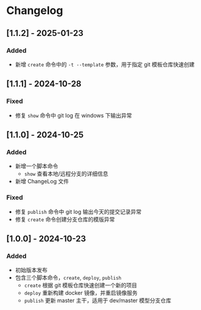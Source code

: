# Changelog

## [1.1.2] - 2025-01-23
### Added
- 新增 `create` 命令中的 `-t --template` 参数，用于指定 git 模板仓库快速创建

## [1.1.1] - 2024-10-28
### Fixed
- 修复 `show` 命令中 git log 在 windows 下输出异常

## [1.1.0] - 2024-10-25
### Added
- 新增一个脚本命令
  - `show` 查看本地/远程分支的详细信息
- 新增 ChangeLog 文件

### Fixed
- 修复 `publish` 命令中 git log 输出今天的提交记录异常
- 修复 `create` 命令创建分支仓库的模版异常

## [1.0.0] - 2024-10-23
### Added
- 初始版本发布
- 包含三个脚本命令，`create`, `deploy`, `publish`
  - `create` 根据 git 模板仓库快速创建一个新的项目
  - `deploy` 重新构建 docker 镜像，并重启镜像服务
  - `publish` 更新 master 主干，适用于 dev/master 模型分支仓库